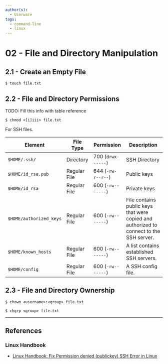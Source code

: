 ```yaml
---
author(s):
  - Userware
tags:
  - command-line
  - linux
---
```

# 02 - File and Directory Manipulation

## 2.1 - Create an Empty File

```
$ touch file.txt
```

## 2.2 -  File and Directory Permissions

TODO: Fill this info with table reference

```
$ chmod <[i]iii> file.txt
```

For SSH files.

| Element                 | File Type    | Permission         | Description                                                                             |
| ----------------------- | ------------ | ------------------ | --------------------------------------------------------------------------------------- |
| `$HOME/.ssh/`           | Directory    | 700 (`drwx------`) | SSH Directory                                                                           |
| `$HOME/id_rsa.pub`      | Regular File | 644 (`-rw-r--r--`) | Public keys                                                                             |
| `$HOME/id_rsa`          | Regular File | 600 (`-rw-------`) | Private keys                                                                            |
| `$HOME/authorized_keys` | Regular File | 600 (`-rw-------`) | File contains public keys that were copied and authorized to connect to the SSH server. |
| `$HOME/known_hosts`     | Regular File | 600 (`-rw-------`) | A list contains established SSH servers.                                                |
| `$HOME/config`          | Regular File | 600 (`-rw-------`) | A SSH config file.                                                                      |

## 2.3 -  File and Directory Ownership

```
$ chown <username>:<group> file.txt

$ chgrp <group> file.txt
```

---
## References

### Linux Handbook

- [Linux Handbook: Fix Permission denied (publickey) SSH Error in Linux](https://linuxhandbook.com/fix-permission-denied-publickey/)